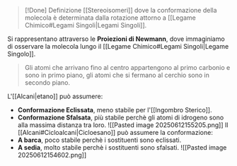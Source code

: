 >[!Done] Definizione
>[[Stereoisomeri]] dove la conformazione della molecola è determinata dalla rotazione attorno a [[Legame Chimico#Legami Singoli|Legami Singoli]].

Si rappresentano attraverso le __Proiezioni di Newmann__, dove immaginiamo di osservare la molecola lungo il [[Legame Chimico#Legami Singoli|Legame Singolo]].
>Gli atomi che arrivano fino al centro appartengono al primo carbonio e sono in primo piano, gli atomi che si fermano al cerchio sono in secondo piano.

L'[[Alcani|etano]] può assumere:
- __Conformazione Eclissata__, meno stabile per l'[[Ingombro Sterico]].
- __Conformazione Sfalsata__, più stabile perchè gli atomi di idrogeno sono alla massima distanza tra loro.
![[Pasted image 20250612155205.png]]
Il [[Alcani#Cicloalcani|Cicloesano]] può assumere la conformazione:
 - __A barca__, poco stabile perchè i sostituenti sono eclissati.
 - __A sedia__, molto stabile perchè i sostituenti sono sfalsati.
![[Pasted image 20250612154602.png]]